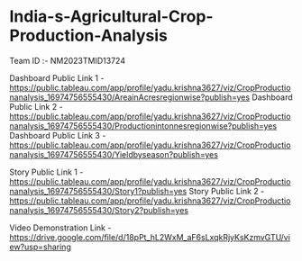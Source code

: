 # India-s-Agricultural-Crop-Production-Analysis


Team ID :- NM2023TMID13724

Dashboard Public Link 1 -	https://public.tableau.com/app/profile/yadu.krishna3627/viz/CropProductionanalysis_16974756555430/AreainAcresregionwise?publish=yes
Dashboard Public Link 2 -	https://public.tableau.com/app/profile/yadu.krishna3627/viz/CropProductionanalysis_16974756555430/Productionintonnesregionwise?publish=yes
Dashboard Public Link 3 -	https://public.tableau.com/app/profile/yadu.krishna3627/viz/CropProductionanalysis_16974756555430/Yieldbyseason?publish=yes

Story Public Link 1 -	https://public.tableau.com/app/profile/yadu.krishna3627/viz/CropProductionanalysis_16974756555430/Story1?publish=yes
Story Public Link 2 -	https://public.tableau.com/app/profile/yadu.krishna3627/viz/CropProductionanalysis_16974756555430/Story2?publish=yes

Video Demonstration Link - https://drive.google.com/file/d/18pPt_hL2WxM_aF6sLxqkRjyKsKzmvGTU/view?usp=sharing
